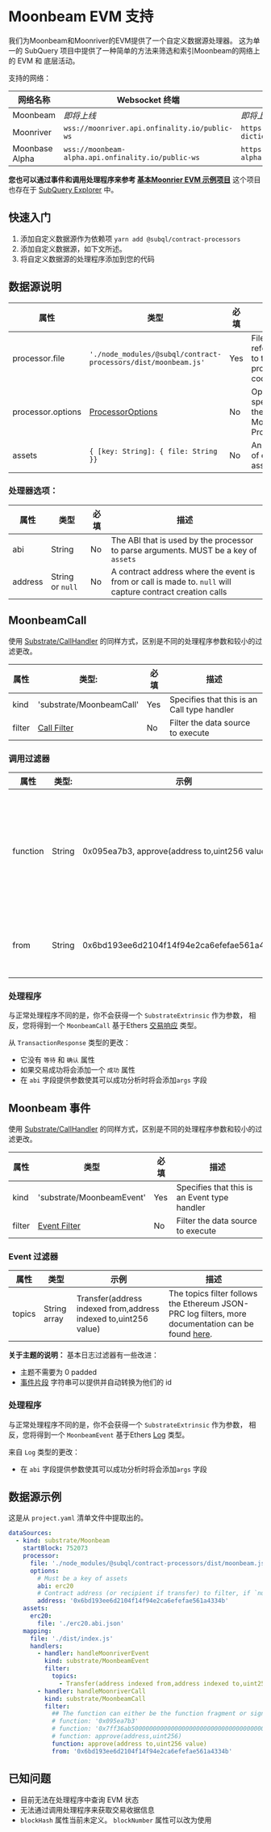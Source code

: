 # Moonbeam EVM 支持

我们为Moonbeam和Moonriver的EVM提供了一个自定义数据源处理器。 这为单一的 SubQuery 项目中提供了一种简单的方法来筛选和索引Moonbeam的网络上的 EVM 和 底层活动。

支持的网络：

| 网络名称           | Websocket 终端                                       | Dictionary 终端                                                        |
| -------------- | -------------------------------------------------- | -------------------------------------------------------------------- |
| Moonbeam       | _即将上线_                                             | _即将上线_                                                               |
| Moonriver      | `wss://moonriver.api.onfinality.io/public-ws`      | `https://api.subquery.network/sq/subquery/moonriver-dictionary`      |
| Moonbase Alpha | `wss://moonbeam-alpha.api.onfinality.io/public-ws` | `https://api.subquery.network/sq/subquery/moonbase-alpha-dictionary` |

**您也可以通过事件和调用处理程序来参考 [基本Moonrier EVM 示例项目](https://github.com/subquery/tutorials-moonriver-evm-starter)** 这个项目也存在于 [ SubQuery Explorer](https://explorer.subquery.network/subquery/subquery/moonriver-evm-starter-project) 中。

## 快速入门

1. 添加自定义数据源作为依赖项 `yarn add @subql/contract-processors`
2. 添加自定义数据源，如下文所述。
3. 将自定义数据源的处理程序添加到您的代码

## 数据源说明

| 属性                | 类型                                                             | 必填  | 描述                                         |
| ----------------- | -------------------------------------------------------------- | --- | ------------------------------------------ |
| processor.file    | `'./node_modules/@subql/contract-processors/dist/moonbeam.js'` | Yes | File reference to the data processor code  |
| processor.options | [ProcessorOptions](#processor-options)                         | No  | Options specific to the Moonbeam Processor |
| assets            | `{ [key: String]: { file: String }}`                           | No  | An object of external asset files          |

### 处理器选项：

| 属性      | 类型               | 必填 | 描述                                                                                                         |
| ------- | ---------------- | -- | ---------------------------------------------------------------------------------------------------------- |
| abi     | String           | No | The ABI that is used by the processor to parse arguments. MUST be a key of `assets`                        |
| address | String or `null` | No | A contract address where the event is from or call is made to. `null` will capture contract creation calls |

## MoonbeamCall

使用 [Substrate/CallHandler](../create/mapping/#call-handler) 的同样方式，区别是不同的处理程序参数和较小的过滤更改。

| 属性     | 类型:                          | 必填  | 描述                                          |
| ------ | ---------------------------- | --- | ------------------------------------------- |
| kind   | 'substrate/MoonbeamCall'     | Yes | Specifies that this is an Call type handler |
| filter | [Call Filter](#call-filters) | No  | Filter the data source to execute           |

### 调用过滤器

| 属性       | 类型:    | 示例                                            | 描述                                                                                                                                                                               |
| -------- | ------ | --------------------------------------------- | -------------------------------------------------------------------------------------------------------------------------------------------------------------------------------- |
| function | String | 0x095ea7b3, approve(address to,uint256 value) | Either [Function Signature](https://docs.ethers.io/v5/api/utils/abi/fragments/#FunctionFragment) strings or the function `sighash` to filter the function called on the contract |
| from     | String | 0x6bd193ee6d2104f14f94e2ca6efefae561a4334b    | An Ethereum address that sent the transaction                                                                                                                                    |

### 处理程序

与正常处理程序不同的是，你不会获得一个 `SubstrateExtrinsic` 作为参数， 相反，您将得到一个 `MoonbeamCall` 基于Ethers [交易响应](https://docs.ethers.io/v5/api/providers/types/#providers-TransactionResponse) 类型。

从 `TransactionResponse` 类型的更改：

- 它没有 `等待` 和 `确认` 属性
- 如果交易成功将会添加一个 `成功` 属性
- 在 `abi` 字段提供参数使其可以成功分析时将会添加`args` 字段

## Moonbeam 事件

使用 [Substrate/CallHandler](../create/mapping/#event-handler) 的同样方式，区别是不同的处理程序参数和较小的过滤更改。

| 属性     | 类型                             | 必填  | 描述                                           |
| ------ | ------------------------------ | --- | -------------------------------------------- |
| kind   | 'substrate/MoonbeamEvent'      | Yes | Specifies that this is an Event type handler |
| filter | [Event Filter](#event-filters) | No  | Filter the data source to execute            |

### Event 过滤器

| 属性     | 类型           | 示例                                                              | 描述                                                                                                                                               |
| ------ | ------------ | --------------------------------------------------------------- | ------------------------------------------------------------------------------------------------------------------------------------------------ |
| topics | String array | Transfer(address indexed from,address indexed to,uint256 value) | The topics filter follows the Ethereum JSON-PRC log filters, more documentation can be found [here](https://docs.ethers.io/v5/concepts/events/). |

<b>关于主题的说明：</b>
基本日志过滤器有一些改进：

- 主题不需要为 0 padded
- [事件片段](https://docs.ethers.io/v5/api/utils/abi/fragments/#EventFragment) 字符串可以提供并自动转换为他们的 id

### 处理程序

与正常处理程序不同的是，你不会获得一个 `SubstrateExtrinsic` 作为参数， 相反，您将得到一个 `MoonbeamEvent` 基于Ethers [Log](https://docs.ethers.io/v5/api/providers/types/#providers-Log) 类型。

来自 `Log` 类型的更改：

- 在 `abi` 字段提供参数使其可以成功分析时将会添加`args` 字段

## 数据源示例

这是从 `project.yaml` 清单文件中提取出的。

```yaml
dataSources:
  - kind: substrate/Moonbeam
    startBlock: 752073
    processor:
      file: './node_modules/@subql/contract-processors/dist/moonbeam.js'
      options:
        # Must be a key of assets
        abi: erc20
        # Contract address (or recipient if transfer) to filter, if `null` should be for contract creation
        address: '0x6bd193ee6d2104f14f94e2ca6efefae561a4334b'
    assets:
      erc20:
        file: './erc20.abi.json'
    mapping:
      file: './dist/index.js'
      handlers:
        - handler: handleMoonriverEvent
          kind: substrate/MoonbeamEvent
          filter:
            topics:
              - Transfer(address indexed from,address indexed to,uint256 value)
        - handler: handleMoonriverCall
          kind: substrate/MoonbeamCall
          filter:
            ## The function can either be the function fragment or signature
            # function: '0x095ea7b3'
            # function: '0x7ff36ab500000000000000000000000000000000000000000000000000000000'
            # function: approve(address,uint256)
            function: approve(address to,uint256 value)
            from: '0x6bd193ee6d2104f14f94e2ca6efefae561a4334b'
```

## 已知问题

- 目前无法在处理程序中查询 EVM 状态
- 无法通过调用处理程序来获取交易收据信息
- `blockHash` 属性当前未定义。 `blockNumber` 属性可以改为使用
